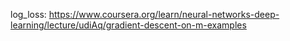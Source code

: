 log_loss: https://www.coursera.org/learn/neural-networks-deep-learning/lecture/udiAq/gradient-descent-on-m-examples
